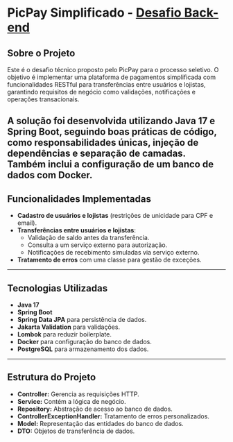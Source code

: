 # PicPay Simplificado - [Desafio Back-end](https://github.com/PicPay/picpay-desafio-backend)

## Sobre o Projeto
Este é o desafio técnico proposto pelo PicPay para o processo seletivo. O objetivo é implementar uma plataforma de pagamentos simplificada com funcionalidades RESTful para transferências entre usuários e lojistas, garantindo requisitos de negócio como validações, notificações e operações transacionais.

A solução foi desenvolvida utilizando **Java 17** e **Spring Boot**, seguindo boas práticas de código, como responsabilidades únicas, injeção de dependências e separação de camadas. Também inclui a configuração de um banco de dados com **Docker**.
---

## Funcionalidades Implementadas
- **Cadastro de usuários e lojistas** (restrições de unicidade para CPF e email).
- **Transferências entre usuários e lojistas**:
  - Validação de saldo antes da transferência.
  - Consulta a um serviço externo para autorização.
  - Notificações de recebimento simuladas via serviço externo.
- **Tratamento de erros** com uma classe para gestão de exceções.

---

## Tecnologias Utilizadas
- **Java 17**
- **Spring Boot**
- **Spring Data JPA** para persistência de dados.
- **Jakarta Validation** para validações.
- **Lombok** para reduzir boilerplate.
- **Docker** para configuração do banco de dados.
- **PostgreSQL** para armazenamento dos dados.

---

## Estrutura do Projeto
- **Controller:** Gerencia as requisições HTTP.
- **Service:** Contém a lógica de negócio.
- **Repository:** Abstração de acesso ao banco de dados.
- **ControllerExceptionHandler:** Tratamento de erros personalizados.
- **Model:** Representação das entidades do banco de dados.
- **DTO:** Objetos de transferência de dados.
